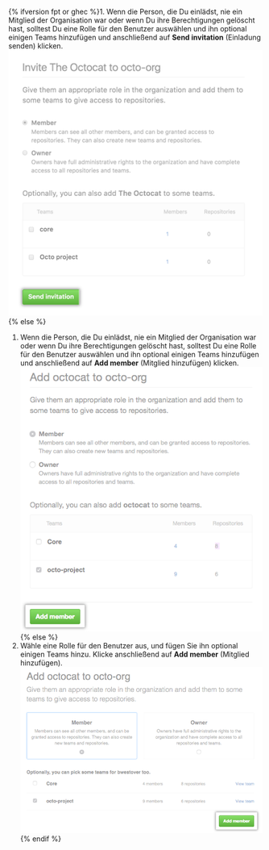 {% ifversion fpt or ghec %}1. Wenn die Person, die Du einlädst, nie ein Mitglied der Organisation war oder wenn Du ihre Berechtigungen gelöscht hast, solltest Du eine Rolle für den Benutzer auswählen und ihn optional einigen Teams hinzufügen und anschließend auf **Send invitation** (Einladung senden) klicken.
  ![Rollen- und Teamoptionen und Schaltfläche „Send invitation“ (Einladung senden)](/assets/images/help/organizations/add-role-send-invitation.png){% else %}
1. Wenn die Person, die Du einlädst, nie ein Mitglied der Organisation war oder wenn Du ihre Berechtigungen gelöscht hast, solltest Du eine Rolle für den Benutzer auswählen und ihn optional einigen Teams hinzufügen und anschließend auf **Add member** (Mitglied hinzufügen) klicken. ![Role and team options and add member button](/assets/images/help/organizations/add-role-add-member.png){% else %}
1. Wähle eine Rolle für den Benutzer aus, und fügen Sie ihn optional einigen Teams hinzu. Klicke anschließend auf **Add member** (Mitglied hinzufügen). ![Role and team options and add member button](/assets/images/help/organizations/add-role-add-member-2.7-lower.png){% endif %}

